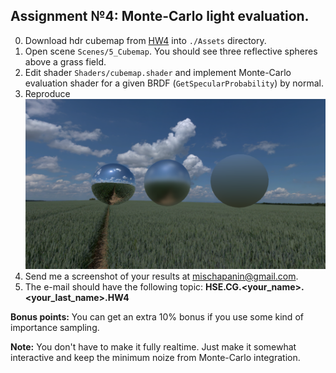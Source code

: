 ## Assignment №4: Monte-Carlo light evaluation.

0. Download hdr cubemap from [HW4](https://drive.google.com/drive/u/0/folders/1D2dP5_MNKXG1I7c0f1csIF8_rknqYRgU) into `./Assets` directory.
1. Open scene `Scenes/5_Cubemap`. You should see three reflective spheres above a grass field.
2. Edit shader `Shaders/cubemap.shader` and implement Monte-Carlo evaluation shader for a given BRDF (`GetSpecularProbability`) by normal.
3. Reproduce ![Expected result](./ExpectedResult.png)
4. Send me a screenshot of your results at mischapanin@gmail.com.
5. The e-mail should have the following topic: __HSE.CG.<your_name>.<your_last_name>.HW4__

**Bonus points:** 
You can get an extra 10% bonus if you use some kind of importance sampling.

**Note:**
You don't have to make it fully realtime. Just make it somewhat interactive and keep the minimum noize from Monte-Carlo integration.
